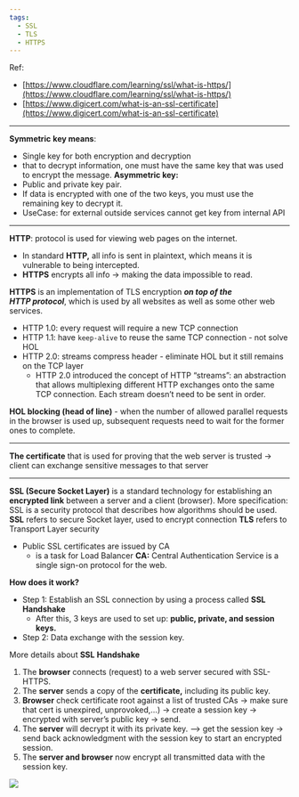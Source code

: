 ```yaml
---
tags:
  - SSL
  - TLS
  - HTTPS
---
```

Ref:

- [https://www.cloudflare.com/learning/ssl/what-is-https/](https://www.cloudflare.com/learning/ssl/what-is-https/)
- [https://www.digicert.com/what-is-an-ssl-certificate](https://www.digicert.com/what-is-an-ssl-certificate)
---
**Symmetric** **key means**: 
- Single key for both encryption and decryption
- that to decrypt information, one must have the same key that was used to encrypt the message.
**Asymmetric key:** 
- Public and private key pair.
- If data is encrypted with one of the two keys, you must use the remaining key to decrypt it.
- UseCase: for external outside services cannot get key from internal API
---
**HTTP**: protocol is used for viewing web pages on the internet.
- In standard **HTTP,** all info is sent in plaintext, which means it is vulnerable to being intercepted.
- **HTTPS** encrypts all info → making the data impossible to read.

**HTTPS** is an implementation of TLS encryption _**on top of the HTTP protocol**_, which is used by all websites as well as some other web services.
- HTTP 1.0: every request will require a new TCP connection
- HTTP 1.1: have `keep-alive` to reuse the same TCP connection - not solve HOL
- HTTP 2.0: streams compress header - eliminate HOL but it still remains on the TCP layer
    - HTTP 2.0 introduced the concept of HTTP “streams”: an abstraction that allows multiplexing different HTTP exchanges onto the same TCP connection. Each stream doesn’t need to be sent in order.

**HOL blocking (head of line)** - when the number of allowed parallel requests in the browser is used up, subsequent requests need to wait for the former ones to complete.

---

**The certificate** that is used for proving that the web server is trusted → client can exchange sensitive messages to that server

---

**SSL (Secure Socket Layer)** is a standard technology for establishing an **encrypted link** between a server and a client (browser).
More specification: SSL is a security protocol that describes how algorithms should be used.
**SSL** refers to secure Socket layer, used to encrypt connection
**TLS** refers to Transport Layer security

- Public SSL certificates are issued by CA
	- is a task for Load Balancer
**CA:** Central Authentication Service is a single sign-on protocol for the web.

**How does it work?**
- Step 1: Establish an SSL connection by using a process called **SSL Handshake**
    - After this, 3 keys are used to set up: **public, private, and session keys.**
- Step 2: Data exchange with the session key.

More details about **SSL** **Handshake**
1. The **browser** connects (request) to a web server secured with SSL-HTTPS.
2. The **server** sends a copy of the **certificate,** including its public key.
3. **Browser** check certificate root against a list of trusted CAs → make sure that cert is unexpired, unprovoked,…) → create a session key → encrypted with server’s public key → send.
4. The **server** will decrypt it with its private key. —> get the session key → send back acknowledgment with the session key to start an encrypted session.
5. The **server and browser** now encrypt all transmitted data with the session key.

![](../assets/https-ssl.png)